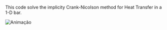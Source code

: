 This code solve the implicity Crank-Nicolson method for Heat Transfer in a 1-D bar.

![Animação](simulation.gif)
